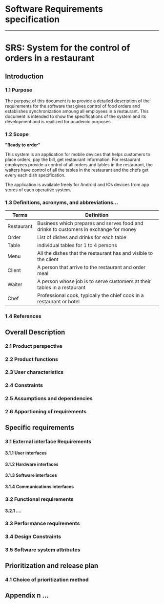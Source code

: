 # Software Requirements specification 
___


# SRS: System for the control of orders in a restaurant

## Introduction

### 1.1 Purpose

The purpose of this document is to provide a detailed description of the requirements for the software that gives control of food orders and establishes synchronization amoung all employees in a restaurant. This document is intended to show the specifications of the system and its development and is reailized for academic purposes.

### 1.2 Scope

__"Ready to order"__

This system is an application for mobile devices that helps customers to place orders, pay the bill, get restaurant information. For restaurant employees provide a control of all orders and tables in the restaurant, the waiters have control of all the tables in the restaurant and the chefs get every each dish specification.

The application is available freely for Android and IOs devices from app stores of each operative system.
### 1.3 Definitions, acronyms, and abbreviations...
|   Terms   |   Definition   |
|-----------|----------------|
|Restaurant | Business which prepares and serves food and drinks to customers in exchange for money |
|Order      | List of dishes and drinks for each table |
|Table      | individual tables for 1 to 4 persons |
|Menu       | All the dishes that the restaurant has and visible to the client |
|Client     | A person that arrive to the restaurant and order meal |
|Waiter     | A person whose job is to serve customers at their tables in a restaurant |
|Chef       | Professional cook, typically the chief cook in a restaurant or hotel |

### 1.4 References

## Overall Description

### 2.1 Product perspective

### 2.2 Product functions

### 2.3 User characteristics

### 2.4 Constraints

### 2.5 Assumptions and dependencies

### 2.6 Apportioning of requirements

## Specific requirements

### 3.1 External interface Requirements

#### 3.1.1 User interfaces

#### 3.1.2 Hardware interfaces

#### 3.1.3 Software interfaces

#### 3.1.4 Communications interfaces

### 3.2 Functional requirements

#### 3.2.1 ....

### 3.3 Performance requirements

### 3.4 Design Constraints

### 3.5 Software system attributes

## Prioritization and release plan

### 4.1 Choice of prioritization method

## Appendix n ...


